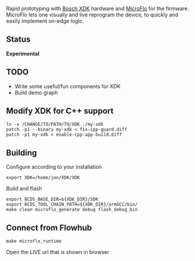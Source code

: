 
Rapid prototyping with [Bosch XDK](https://xdk.bosch-connectivity.com/) hardware and
[MicroFlo](https://microflo.org) for the firmware. MicroFlo lets one visually and live reprogram the device,
to quickly and easily implement on-edge logic.

## Status
**Experimental**


## TODO

* Write some useful/fun components for XDK
* Build demo graph

## Modify XDK for C++ support

    ln -s /CHANGE/TO/PATH/TO/XDK ./my-xdk
    patch -p1 --binary my-xdk < fix-cpp-guard.diff
    patch -p1 my-xdk < enable-cpp-app-build.diff

## Building

Configure according to your installation

    export XDK=/home/jon/XDK/XDK

Build and flash

    export BCDS_BASE_DIR=${XDK_DIR}/SDK
    export BCDS_TOOL_CHAIN_PATH=${XDK_DIR}/armGCC/bin/
    make clean microflo_generate debug flash_debug_bin


## Connect from Flowhub

    make microflo_runtime

Open the LIVE url that is shown in browser
